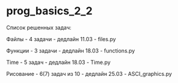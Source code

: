 # prog_basics_2_2  

Список решенных задач:  

Файлы - 4 задачи - дедлайн 11.03 - files.py  

Функции - 3 задачи - дедлайн 18.03 - functions.py  

Time - 5 задач - дедлайн 18.03 - Time.py  

Рисование - 6(7) задач из 10 - дедлайн 25.03 - ASCI_graphics.py  

